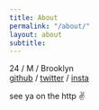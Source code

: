 ```yaml
---
title: About
permalink: "/about/"
layout: about
subtitle: 
---
```


24 / M / Brooklyn  
[github][gh] / [twitter][tw] / [insta][insta]

see ya on the http ✌️


[gh]: http://github.com/clintonn
[tw]: http://twitter.com/clinton_ngn
[insta]: http://instagram.com/clinton.n
